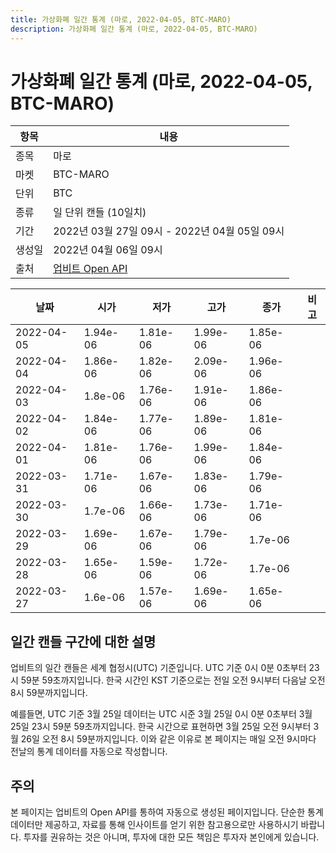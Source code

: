 ```yaml
---
title: 가상화폐 일간 통계 (마로, 2022-04-05, BTC-MARO)
description: 가상화폐 일간 통계 (마로, 2022-04-05, BTC-MARO)
---
```



가상화폐 일간 통계 (마로, 2022-04-05, BTC-MARO)
===

|항목|내용|
|--|--|
|종목|마로|
|마켓|BTC-MARO|
|단위|BTC|
|종류|일 단위 캔들 (10일치)|
|기간|2022년 03월 27일 09시 - 2022년 04월 05일 09시|
|생성일|2022년 04월 06일 09시|
|출처|[업비트 Open API](https://docs.upbit.com)|


|날짜|시가|저가|고가|종가|비고|
|--|--|--|--|--|--|
|2022-04-05|1.94e-06|1.81e-06|1.99e-06|1.85e-06|    |
|2022-04-04|1.86e-06|1.82e-06|2.09e-06|1.96e-06|    |
|2022-04-03|1.8e-06|1.76e-06|1.91e-06|1.86e-06|    |
|2022-04-02|1.84e-06|1.77e-06|1.89e-06|1.81e-06|    |
|2022-04-01|1.81e-06|1.76e-06|1.99e-06|1.84e-06|    |
|2022-03-31|1.71e-06|1.67e-06|1.83e-06|1.79e-06|    |
|2022-03-30|1.7e-06|1.66e-06|1.73e-06|1.71e-06|    |
|2022-03-29|1.69e-06|1.67e-06|1.79e-06|1.7e-06|    |
|2022-03-28|1.65e-06|1.59e-06|1.72e-06|1.7e-06|    |
|2022-03-27|1.6e-06|1.57e-06|1.69e-06|1.65e-06|    |


일간 캔들 구간에 대한 설명
---


업비트의 일간 캔들은 세계 협정시(UTC) 기준입니다. 
UTC 기준 0시 0분 0초부터 23시 59분 59초까지입니다. 
한국 시간인 KST 기준으로는 전일 오전 9시부터 다음날 오전 8시 59분까지입니다. 


예를들면, UTC 기준 3월 25일 데이터는 UTC 시준 3월 25일 0시 0분 0초부터 3월 25일 23시 59분 59초까지입니다. 
한국 시간으로 표현하면 3월 25일 오전 9시부터 3월 26일 오전 8시 59분까지입니다. 
이와 같은 이유로 본 페이지는 매일 오전 9시마다 전날의 통계 데이터를 자동으로 작성합니다. 


주의
---


본 페이지는 업비트의 Open API를 통하여 자동으로 생성된 페이지입니다. 
단순한 통계 데이터만 제공하고, 자료를 통해 인사이트를 얻기 위한 참고용으로만 사용하시기 바랍니다. 
투자를 권유하는 것은 아니며, 투자에 대한 모든 책임은 투자자 본인에게 있습니다. 
